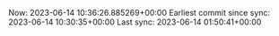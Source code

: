 Now: 2023-06-14 10:36:26.885269+00:00 Earliest commit since sync: 2023-06-14 10:30:35+00:00 Last sync: 2023-06-14 01:50:41+00:00
